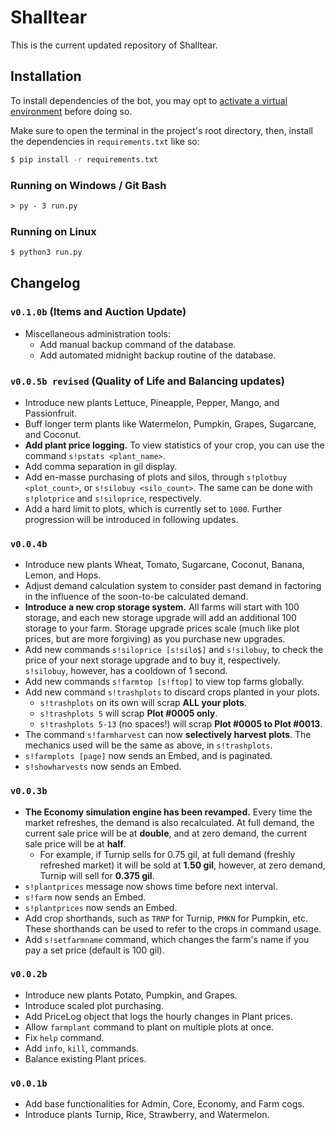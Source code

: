 # Shalltear
This is the current updated repository of Shalltear.

## Installation
To install dependencies of the bot, you may opt to [activate a virtual environment](https://packaging.python.org/guides/installing-using-pip-and-virtual-environments/) before doing so.

Make sure to open the terminal in the project's root directory, then, install the dependencies in `requirements.txt` like so:

```bash
$ pip install -r requirements.txt
```

### Running on Windows / Git Bash

```cmd
> py - 3 run.py
```

### Running on Linux

```bash
$ python3 run.py
```

## Changelog
### `v0.1.0b` (Items and Auction Update)
- Miscellaneous administration tools:
    - Add manual backup command of the database.
    - Add automated midnight backup routine of the database.
### `v0.0.5b revised` (Quality of Life and Balancing updates)
- Introduce new plants Lettuce, Pineapple, Pepper, Mango, and Passionfruit.
- Buff longer term plants like Watermelon, Pumpkin, Grapes, Sugarcane, and Coconut.
- **Add plant price logging.** To view statistics of your crop, you can use the command `s!pstats <plant_name>`.
- Add comma separation in gil display.
- Add en-masse purchasing of plots and silos, through `s!plotbuy <plot_count>`, or `s!silobuy <silo_count>`. The same can be done with `s!plotprice` and `s!siloprice`, respectively.
- Add a hard limit to plots, which is currently set to `1000`. Further progression will be introduced in following updates.
### `v0.0.4b`
- Introduce new plants Wheat, Tomato, Sugarcane, Coconut, Banana, Lemon, and Hops.
- Adjust demand calculation system to consider past demand in factoring in the influence of the soon-to-be calculated demand.
- **Introduce a new crop storage system.** All farms will start with 100 storage, and each new storage upgrade will add an additional 100 storage to your farm. Storage upgrade prices scale (much like plot prices, but are more forgiving) as you purchase new upgrades.
- Add new commands `s!siloprice [s!silo$]` and `s!silobuy`, to check the price of your next storage upgrade and to buy it, respectively. `s!silobuy`, however, has a cooldown of 1 second.
- Add new commands `s!farmtop [s!ftop]` to view top farms globally.
- Add new command `s!trashplots` to discard crops planted in your plots.
    - `s!trashplots` on its own will scrap **ALL your plots**.
    - `s!trashplots 5` will scrap **Plot #0005 only**.
    - `s!trashplots 5-13` (no spaces!) will scrap **Plot #0005 to Plot #0013**.
- The command `s!farmharvest` can now **selectively harvest plots**. The mechanics used will be the same as above, in `s!trashplots`.
- `s!farmplots [page]` now sends an Embed, and is paginated.
- `s!showharvests` now sends an Embed.
### `v0.0.3b`
- **The Economy simulation engine has been revamped.** Every time the market refreshes, the demand is also recalculated. At full demand, the current sale price will be at **double**, and at zero demand, the current sale price will be at **half**.
    - For example, if Turnip sells for 0.75 gil, at full demand (freshly refreshed market) it will be sold at **1.50 gil**, however, at zero demand, Turnip will sell for **0.375 gil**.
- `s!plantprices` message now shows time before next interval.
- `s!farm` now sends an Embed.
- `s!plantprices` now sends an Embed.
- Add crop shorthands, such as `TRNP` for Turnip, `PMKN` for Pumpkin, etc. These shorthands can be used to refer to the crops in command usage.
- Add `s!setfarmname` command, which changes the farm's name if you pay a set price (default is 100 gil).
### `v0.0.2b`
- Introduce new plants Potato, Pumpkin, and Grapes.
- Introduce scaled plot purchasing.
- Add PriceLog object that logs the hourly changes in Plant prices.
- Allow `farmplant` command to plant on multiple plots at once.
- Fix `help` command.
- Add `info`, `kill`, commands.
- Balance existing Plant prices.
### `v0.0.1b`
- Add base functionalities for Admin, Core, Economy, and Farm cogs.
- Introduce plants Turnip, Rice, Strawberry, and Watermelon.
